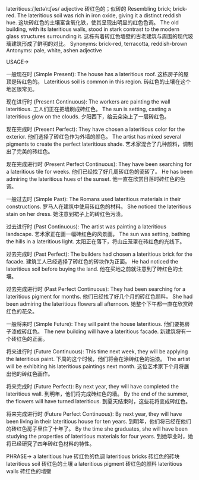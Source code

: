 lateritious:/ˌleɪtəˈrɪʃəs/
adjective
砖红色的；似砖的
Resembling brick; brick-red.
The lateritious soil was rich in iron oxide, giving it a distinct reddish hue.  这块砖红色的土壤富含氧化铁，使其呈现出明显的红色色调。
The old building, with its lateritious walls, stood in stark contrast to the modern glass structures surrounding it.  这栋有着砖红色墙壁的古老建筑与周围的现代玻璃建筑形成了鲜明的对比。
Synonyms: brick-red, terracotta, reddish-brown
Antonyms: pale, white, ashen
adjective


USAGE->

一般现在时 (Simple Present):
The house has a lateritious roof.  这栋房子的屋顶是砖红色的。
Lateritious soil is common in this region.  砖红色的土壤在这个地区很常见。

现在进行时 (Present Continuous):
The workers are painting the wall lateritious. 工人们正在把墙刷成砖红色。
The sun is setting, casting a lateritious glow on the clouds. 夕阳西下，给云朵染上了一层砖红色。

现在完成时 (Present Perfect):
They have chosen a lateritious color for the exterior. 他们选择了砖红色作为外墙的颜色。
The artist has mixed several pigments to create the perfect lateritious shade.  艺术家混合了几种颜料，调制出了完美的砖红色。

现在完成进行时 (Present Perfect Continuous):
They have been searching for a lateritious tile for weeks.  他们已经找了好几周砖红色的瓷砖了。
He has been admiring the lateritious hues of the sunset. 他一直在欣赏日落时砖红色的色调。

一般过去时 (Simple Past):
The Romans used lateritious materials in their constructions.  罗马人在建筑中使用砖红色的材料。
She noticed the lateritious stain on her dress. 她注意到裙子上的砖红色污渍。

过去进行时 (Past Continuous):
The artist was painting a lateritious landscape.  艺术家正在画一幅砖红色的风景画。
The sun was setting, bathing the hills in a lateritious light.  太阳正在落下，将山丘笼罩在砖红色的光线下。

过去完成时 (Past Perfect):
The builders had chosen a lateritious brick for the facade.  建筑工人已经选择了砖红色的砖块作为正面。
He had noticed the lateritious soil before buying the land.  他在买地之前就注意到了砖红色的土壤。

过去完成进行时 (Past Perfect Continuous):
They had been searching for a lateritious pigment for months.  他们已经找了好几个月的砖红色颜料。
She had been admiring the lateritious flowers all afternoon. 她整个下午都一直在欣赏砖红色的花朵。

一般将来时 (Simple Future):
They will paint the house lateritious.  他们要把房子漆成砖红色。
The new building will have a lateritious facade.  新建筑将有一个砖红色的正面。

将来进行时 (Future Continuous):
This time next week, they will be applying the lateritious paint.  下周的这个时候，他们将会在涂砖红色的油漆。
The artist will be exhibiting his lateritious paintings next month.  这位艺术家下个月将展出他的砖红色画作。

将来完成时 (Future Perfect):
By next year, they will have completed the lateritious wall.  到明年，他们将完成砖红色的墙。
By the end of the summer, the flowers will have turned lateritious.  到夏天结束时，这些花将变成砖红色。

将来完成进行时 (Future Perfect Continuous):
By next year, they will have been living in their lateritious house for ten years.  到明年，他们将已经在他们的砖红色房子里住了十年了。
By the time she graduates, she will have been studying the properties of lateritious materials for four years. 到她毕业时，她将已经研究了四年砖红色材料的特性。



PHRASE->
a lateritious hue 砖红色的色调
lateritious bricks 砖红色的砖块
lateritious soil 砖红色的土壤
a lateritious pigment 砖红色的颜料
lateritious walls 砖红色的墙壁
